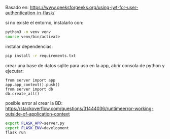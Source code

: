 Basado en: https://www.geeksforgeeks.org/using-jwt-for-user-authentication-in-flask/

si no existe el entorno, instalarlo con:
```bash
python3 -m venv venv
source venv/bin/activate
```
instalar dependencias:
```bash
pip install -r requirements.txt
```

crear una base de datos sqlite para uso en la app, abrir consola de python y ejecutar:
```
from server import app
app.app_context().push()
from server import db
db.create_all()
```

posible error al crear la BD: https://stackoverflow.com/questions/31444036/runtimeerror-working-outside-of-application-context

```sh
export FLASK_APP=server.py
export FLASK_ENV=development
flask run
```